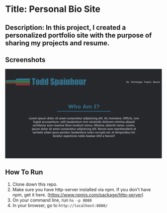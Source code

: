 # Title: Personal Bio Site 

## Description: In this project, I created a personalized portfolio site with the purpose of sharing my projects and resume. 

## Screenshots
![Project Screenshot](https://raw.githubusercontent.com/ToddSpainhour/personal-bio-site/master/screenshots/bio-site-screenshot-v3.png)

## How To Run
1. Clone down this repo.
1. Make sure you have http-server installed via npm. If you don't have npm, get it here. (https://www.npmjs.com/package/http-server) 
1. On your command line, run `hs -p 8080`
1. In your browser, go to `http://localhost:8080/`
